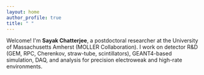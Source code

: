 ```yaml
---
layout: home
author_profile: true
title: " "
---
```


Welcome! I'm **Sayak Chatterjee**, a postdoctoral researcher at the University of Massachusetts Amherst (MOLLER Collaboration). I work on detector R&D (GEM, RPC, Cherenkov, straw-tube, scintillators), GEANT4-based simulation, DAQ, and analysis for precision electroweak and high-rate environments.